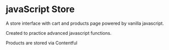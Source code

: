 # javaScript Store

A store interface with cart and products page powered by vanilla javascript. 

Created to practice advanced javascript functions. 

Products are stored via Contentful





